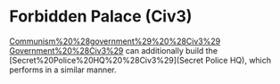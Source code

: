# Forbidden Palace (Civ3)

[Communism%20%28government%29%20%28Civ3%29](Communist) [Government%20%28Civ3%29](governments) can additionally build the [Secret%20Police%20HQ%20%28Civ3%29](Secret Police HQ), which performs in a similar manner.